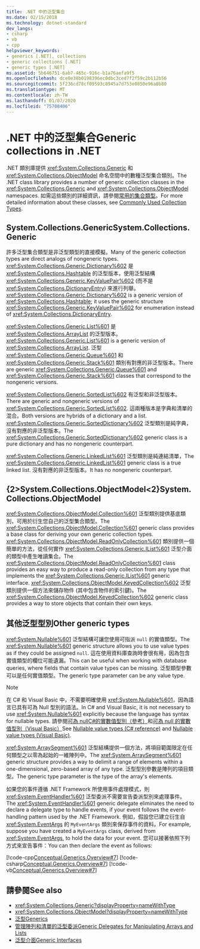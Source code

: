 ```yaml
---
title: .NET 中的泛型集合
ms.date: 02/15/2018
ms.technology: dotnet-standard
dev_langs:
- csharp
- vb
- cpp
helpviewer_keywords:
- generics [.NET], collections
- generic collections [.NET]
- generic types [.NET]
ms.assetid: 5b646751-6ab7-465c-916c-b1a76aefa9f5
ms.openlocfilehash: dce0e38b0198396ec0dbc3ced7f2f59c2b112b56
ms.sourcegitcommit: 5f236cd78cf09593c8945a7d753e0850e96a0b80
ms.translationtype: MT
ms.contentlocale: zh-TW
ms.lasthandoff: 01/07/2020
ms.locfileid: "75708406"
---
```

# <a name="generic-collections-in-net"></a><span data-ttu-id="fab7b-102">.NET 中的泛型集合</span><span class="sxs-lookup"><span data-stu-id="fab7b-102">Generic collections in .NET</span></span>

 <span data-ttu-id="fab7b-103">.NET 類別庫提供 <xref:System.Collections.Generic> 和 <xref:System.Collections.ObjectModel> 命名空間中的數種泛型集合類別。</span><span class="sxs-lookup"><span data-stu-id="fab7b-103">The .NET class library provides a number of generic collection classes in the <xref:System.Collections.Generic> and <xref:System.Collections.ObjectModel> namespaces.</span></span> <span data-ttu-id="fab7b-104">如需這些類別的詳細資訊，請參閱[常用的集合類型](../../../docs/standard/collections/commonly-used-collection-types.md)。</span><span class="sxs-lookup"><span data-stu-id="fab7b-104">For more detailed information about these classes, see [Commonly Used Collection Types](../../../docs/standard/collections/commonly-used-collection-types.md).</span></span>  
  
## <a name="systemcollectionsgeneric"></a><span data-ttu-id="fab7b-105">System.Collections.Generic</span><span class="sxs-lookup"><span data-stu-id="fab7b-105">System.Collections.Generic</span></span>

 <span data-ttu-id="fab7b-106">許多泛型集合類型是非泛型類型的直接模擬。</span><span class="sxs-lookup"><span data-stu-id="fab7b-106">Many of the generic collection types are direct analogs of nongeneric types.</span></span> <span data-ttu-id="fab7b-107"><xref:System.Collections.Generic.Dictionary%602> 是 <xref:System.Collections.Hashtable> 的泛型版本，使用泛型結構 <xref:System.Collections.Generic.KeyValuePair%602> (而不是 <xref:System.Collections.DictionaryEntry>) 來進行列舉。</span><span class="sxs-lookup"><span data-stu-id="fab7b-107"><xref:System.Collections.Generic.Dictionary%602> is a generic version of <xref:System.Collections.Hashtable>; it uses the generic structure <xref:System.Collections.Generic.KeyValuePair%602> for enumeration instead of <xref:System.Collections.DictionaryEntry>.</span></span>  
  
 <span data-ttu-id="fab7b-108"><xref:System.Collections.Generic.List%601> 是 <xref:System.Collections.ArrayList> 的泛型版本。</span><span class="sxs-lookup"><span data-stu-id="fab7b-108"><xref:System.Collections.Generic.List%601> is a generic version of <xref:System.Collections.ArrayList>.</span></span> <span data-ttu-id="fab7b-109">泛型 <xref:System.Collections.Generic.Queue%601> 和 <xref:System.Collections.Generic.Stack%601> 類別有對應的非泛型版本。</span><span class="sxs-lookup"><span data-stu-id="fab7b-109">There are generic <xref:System.Collections.Generic.Queue%601> and <xref:System.Collections.Generic.Stack%601> classes that correspond to the nongeneric versions.</span></span>  
  
 <span data-ttu-id="fab7b-110"><xref:System.Collections.Generic.SortedList%602> 有泛型和非泛型版本。</span><span class="sxs-lookup"><span data-stu-id="fab7b-110">There are generic and nongeneric versions of <xref:System.Collections.Generic.SortedList%602>.</span></span> <span data-ttu-id="fab7b-111">這兩種版本是字典和清單的混合。</span><span class="sxs-lookup"><span data-stu-id="fab7b-111">Both versions are hybrids of a dictionary and a list.</span></span> <span data-ttu-id="fab7b-112"><xref:System.Collections.Generic.SortedDictionary%602> 泛型類別是純字典，沒有對應的非泛型版本。</span><span class="sxs-lookup"><span data-stu-id="fab7b-112">The <xref:System.Collections.Generic.SortedDictionary%602> generic class is a pure dictionary and has no nongeneric counterpart.</span></span>  
  
 <span data-ttu-id="fab7b-113"><xref:System.Collections.Generic.LinkedList%601> 泛型類別是純連結清單，</span><span class="sxs-lookup"><span data-stu-id="fab7b-113">The <xref:System.Collections.Generic.LinkedList%601> generic class is a true linked list.</span></span> <span data-ttu-id="fab7b-114">沒有對應的非泛型版本。</span><span class="sxs-lookup"><span data-stu-id="fab7b-114">It has no nongeneric counterpart.</span></span>  
  
## <a name="systemcollectionsobjectmodel"></a><span data-ttu-id="fab7b-115">{2&gt;System.Collections.ObjectModel&lt;2}</span><span class="sxs-lookup"><span data-stu-id="fab7b-115">System.Collections.ObjectModel</span></span>

 <span data-ttu-id="fab7b-116"><xref:System.Collections.ObjectModel.Collection%601> 泛型類別提供基底類別，可用於衍生您自己的泛型集合類型。</span><span class="sxs-lookup"><span data-stu-id="fab7b-116">The <xref:System.Collections.ObjectModel.Collection%601> generic class provides a base class for deriving your own generic collection types.</span></span> <span data-ttu-id="fab7b-117"><xref:System.Collections.ObjectModel.ReadOnlyCollection%601> 類別提供一個簡單的方法，從任何實作 <xref:System.Collections.Generic.IList%601> 泛型介面的類型中產生唯讀集合。</span><span class="sxs-lookup"><span data-stu-id="fab7b-117">The <xref:System.Collections.ObjectModel.ReadOnlyCollection%601> class provides an easy way to produce a read-only collection from any type that implements the <xref:System.Collections.Generic.IList%601> generic interface.</span></span> <span data-ttu-id="fab7b-118"><xref:System.Collections.ObjectModel.KeyedCollection%602> 泛型類別提供一個方法來儲存物件 (其中包含物件的索引鍵)。</span><span class="sxs-lookup"><span data-stu-id="fab7b-118">The <xref:System.Collections.ObjectModel.KeyedCollection%602> generic class provides a way to store objects that contain their own keys.</span></span>  
  
## <a name="other-generic-types"></a><span data-ttu-id="fab7b-119">其他泛型型別</span><span class="sxs-lookup"><span data-stu-id="fab7b-119">Other generic types</span></span>

 <span data-ttu-id="fab7b-120"><xref:System.Nullable%601> 泛型結構可讓您使用可指派 `null` 的實值類型。</span><span class="sxs-lookup"><span data-stu-id="fab7b-120">The <xref:System.Nullable%601> generic structure allows you to use value types as if they could be assigned `null`.</span></span> <span data-ttu-id="fab7b-121">這在使用資料庫查詢時會很有用，因為包含實值類型的欄位可能遺漏。</span><span class="sxs-lookup"><span data-stu-id="fab7b-121">This can be useful when working with database queries, where fields that contain value types can be missing.</span></span> <span data-ttu-id="fab7b-122">泛型類型參數可以是任何實值類型。</span><span class="sxs-lookup"><span data-stu-id="fab7b-122">The generic type parameter can be any value type.</span></span>  
  
> [!NOTE]
> <span data-ttu-id="fab7b-123">在 C# 和 Visual Basic 中，不需要明確使用 <xref:System.Nullable%601>，因為語言已具有可為 Null 型別的語法。</span><span class="sxs-lookup"><span data-stu-id="fab7b-123">In C# and Visual Basic, it is not necessary to use <xref:System.Nullable%601> explicitly because the language has syntax for nullable types.</span></span> <span data-ttu-id="fab7b-124">請參閱[可為 nullC#的實數值型別（參考）](../../csharp/language-reference/builtin-types/nullable-value-types.md)和[可為 null 的實數值型別（Visual Basic）](../../visual-basic/programming-guide/language-features/data-types/nullable-value-types.md)</span><span class="sxs-lookup"><span data-stu-id="fab7b-124">See [Nullable value types (C# reference)](../../csharp/language-reference/builtin-types/nullable-value-types.md) and [Nullable value types (Visual Basic)](../../visual-basic/programming-guide/language-features/data-types/nullable-value-types.md).</span></span>
  
 <span data-ttu-id="fab7b-125"><xref:System.ArraySegment%601> 泛型結構提供一個方法，將項目範圍限定在任何類型之以零為起始的一維陣列中。</span><span class="sxs-lookup"><span data-stu-id="fab7b-125">The <xref:System.ArraySegment%601> generic structure provides a way to delimit a range of elements within a one-dimensional, zero-based array of any type.</span></span> <span data-ttu-id="fab7b-126">泛型型別參數是陣列的項目類型。</span><span class="sxs-lookup"><span data-stu-id="fab7b-126">The generic type parameter is the type of the array's elements.</span></span>  
  
 <span data-ttu-id="fab7b-127">如果您的事件遵循 .NET Framework 所使用事件處理模式，則 <xref:System.EventHandler%601> 泛型委派不需要宣告委派型別來處理事件。</span><span class="sxs-lookup"><span data-stu-id="fab7b-127">The <xref:System.EventHandler%601> generic delegate eliminates the need to declare a delegate type to handle events, if your event follows the event-handling pattern used by the .NET Framework.</span></span> <span data-ttu-id="fab7b-128">例如，假設您已建立衍生自 <xref:System.EventArgs> 的 `MyEventArgs` 類別來保存事件的資料。</span><span class="sxs-lookup"><span data-stu-id="fab7b-128">For example, suppose you have created a `MyEventArgs` class, derived from <xref:System.EventArgs>, to hold the data for your event.</span></span> <span data-ttu-id="fab7b-129">您可以接著依照下列方式來宣告事件：</span><span class="sxs-lookup"><span data-stu-id="fab7b-129">You can then declare the event as follows:</span></span>  
  
 [!code-cpp[Conceptual.Generics.Overview#7](../../../samples/snippets/cpp/VS_Snippets_CLR/conceptual.generics.overview/cpp/source2.cpp#7)]
 [!code-csharp[Conceptual.Generics.Overview#7](../../../samples/snippets/csharp/VS_Snippets_CLR/conceptual.generics.overview/cs/source2.cs#7)]
 [!code-vb[Conceptual.Generics.Overview#7](../../../samples/snippets/visualbasic/VS_Snippets_CLR/conceptual.generics.overview/vb/source2.vb#7)]  
  
## <a name="see-also"></a><span data-ttu-id="fab7b-130">請參閱</span><span class="sxs-lookup"><span data-stu-id="fab7b-130">See also</span></span>

- <xref:System.Collections.Generic?displayProperty=nameWithType>
- <xref:System.Collections.ObjectModel?displayProperty=nameWithType>
- [<span data-ttu-id="fab7b-131">泛型</span><span class="sxs-lookup"><span data-stu-id="fab7b-131">Generics</span></span>](../../../docs/standard/generics/index.md)
- [<span data-ttu-id="fab7b-132">管理陣列和清單的泛型委派</span><span class="sxs-lookup"><span data-stu-id="fab7b-132">Generic Delegates for Manipulating Arrays and Lists</span></span>](../../../docs/standard/generics/delegates-for-manipulating-arrays-and-lists.md)
- [<span data-ttu-id="fab7b-133">泛型介面</span><span class="sxs-lookup"><span data-stu-id="fab7b-133">Generic Interfaces</span></span>](../../../docs/standard/generics/interfaces.md)
